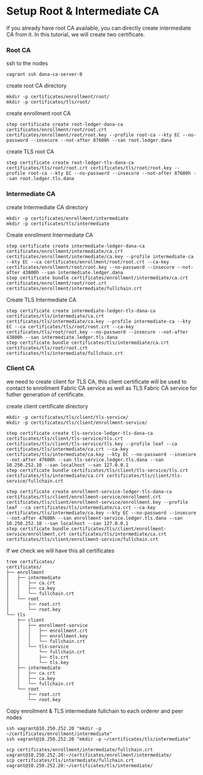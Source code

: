 # Setup Root & Intermediate CA
If you already have root CA available, you can directly create intermediate CA from it. In this tutorial, we will create two certificate.

### Root CA
ssh to the nodes
```shell
vagrant ssh dana-ca-server-0
```

create root CA directory
```shell
mkdir -p certificates/enrollment/root/
mkdir -p certificates/tls/root/
```

create enrollment root CA
```shell
step certificate create root-ledger-dana-ca certificates/enrollment/root/root.crt certificates/enrollment/root/root.key --profile root-ca --kty EC --no-password --insecure --not-after 87600h --san root.ledger.dana
```

create TLS root CA
```shell
step certificate create root-ledger-tls-dana-ca certificates/tls/root/root.crt certificates/tls/root/root.key --profile root-ca --kty EC --no-password --insecure --not-after 87600h --san root.ledger.tls.dana
```

### Intermediate CA
create Intermediate CA directory
```shell
mkdir -p certificates/enrollment/intermediate
mkdir -p certificates/tls/intermediate
```

Create enrollment Intermediate CA
```shell
step certificate create intermediate-ledger-dana-ca certificates/enrollment/intermediate/ca.crt certificates/enrollment/intermediate/ca.key --profile intermediate-ca --kty EC --ca certificates/enrollment/root/root.crt --ca-key certificates/enrollment/root/root.key --no-password --insecure --not-after 43800h --san intermediate.ledger.dana
step certificate bundle certificates/enrollment/intermediate/ca.crt certificates/enrollment/root/root.crt certificates/enrollment/intermediate/fullchain.crt
```

Create TLS Intermediate CA
```shell
step certificate create intermediate-ledger-tls-dana-ca certificates/tls/intermediate/ca.crt certificates/tls/intermediate/ca.key --profile intermediate-ca --kty EC --ca certificates/tls/root/root.crt --ca-key certificates/tls/root/root.key --no-password --insecure --not-after 43800h --san intermediate.ledger.tls.dana
step certificate bundle certificates/tls/intermediate/ca.crt certificates/tls/root/root.crt certificates/tls/intermediate/fullchain.crt
```

### Client CA
we need to create client for TLS CA, this client certificate will be used to contact to enrollment Fabric CA service as well as TLS Fabric CA service for futher generation of certificate.

create client certificate directory
```shell
mkdir -p certificates/tls/client/tls-service/
mkdir -p certificates/tls/client/enrollment-service/
```

```shell
step certificate create tls-service-ledger-tls-dana-ca certificates/tls/client/tls-service/tls.crt certificates/tls/client/tls-service/tls.key --profile leaf --ca certificates/tls/intermediate/ca.crt --ca-key certificates/tls/intermediate/ca.key --kty EC --no-password --insecure --not-after 47600h --san tls-service.ledger.tls.dana --san 10.250.252.10 --san localhost --san 127.0.0.1
step certificate bundle certificates/tls/client/tls-service/tls.crt certificates/tls/intermediate/ca.crt certificates/tls/client/tls-service/fullchain.crt

step certificate create enrollment-service-ledger-tls-dana-ca certificates/tls/client/enrollment-service/enrollment.crt certificates/tls/client/enrollment-service/enrollment.key --profile leaf --ca certificates/tls/intermediate/ca.crt --ca-key certificates/tls/intermediate/ca.key --kty EC --no-password --insecure --not-after 47600h --san enrollment-service.ledger.tls.dana --san 10.250.252.10 --san localhost --san 127.0.0.1
step certificate bundle certificates/tls/client/enrollment-service/enrollment.crt certificates/tls/intermediate/ca.crt certificates/tls/client/enrollment-service/fullchain.crt
```

If we check we will have this all certificates
```shell
tree certificates/
certificates/
├── enrollment
│   ├── intermediate
│   │   ├── ca.crt
│   │   ├── ca.key
│   │   └── fullchain.crt
│   └── root
│       ├── root.crt
│       └── root.key
└── tls
    ├── client
    │   ├── enrollment-service
    │   │   ├── enrollment.crt
    │   │   ├── enrollment.key
    │   │   └── fullchain.crt
    │   └── tls-service
    │       └── fullchain.crt
    │       ├── tls.crt
    │       └── tls.key
    ├── intermediate
    │   ├── ca.crt
    │   ├── ca.key
    │   └── fullchain.crt
    └── root
        ├── root.crt
        └── root.key
```

Copy enrollment & TLS intermediate fullchain to each orderer and peer nodes
```
ssh vagrant@10.250.252.20 "mkdir -p ~/certificates/enrollment/intermediate"
ssh vagrant@10.250.252.20 "mkdir -p ~/certificates/tls/intermediate"

scp certificates/enrollment/intermediate/fullchain.crt vagrant@10.250.252.20:~/certificates/enrollment/intermediate/
scp certificates/tls/intermediate/fullchain.crt vagrant@10.250.252.20:~/certificates/tls/intermediate/
```
